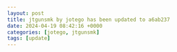 ```yaml
---
layout: post
title: jtgunsmk by jotego has been updated to a6ab237
date: 2024-04-19 08:42:16 +0000
categories: [jotego, jtgunsmk]
tags: [update]
---
```


